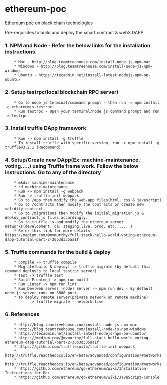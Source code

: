 # ethereum-poc
Ethereum poc on black chain technologies

Pre-requisites to build and deploy the smart contract & web3 DAPP

### 1. NPM and Node - Refer the below links for the installation instructions.
		* Mac - http://blog.teamtreehouse.com/install-node-js-npm-mac
		* Windows - http://blog.teamtreehouse.com/install-node-js-npm-windows
		* Ubuntu - https://tecadmin.net/install-latest-nodejs-npm-on-ubuntu/

### 2. Setup testrpc(local blockchain RPC server)
		* Go to node js terminal/command prompt - then run -> npm install -g ethereumjs-testrpc
		* Run testrpc - Open your terminal/node js command prompt and run -> testrpc
### 3. Install truffle DApp framework
		* Run -> npm install -g truffle
		* To install truffle with specific version, run -> npm install -g truffle@3.2.1 (Recommend)
### 4. Setup/Create new DApp(Ex: machine-maintenance, voting.....) using Truffle frame work. Follow the below instructions. Go to any of the directory
		* mkdir machine-maintenance
		* cd machine-maintenance
		* Run -> npm install -g webpack
		* Run -> truffle init webpack
		* Go to /app then modify the web-app files(html, css & javascript)
		* Go to /contracts then modify the contracts or create new solidity contract.
		* Go to /migrations then modify the initial_migration.js & deploy_contract.js files accordingly.
		* Go to truffle.js and modify the ethereum server networks(development, qa, staging,live, prod, etc.......)
		* Refer this link for more details https://medium.com/@mvmurthy/full-stack-hello-world-voting-ethereum-dapp-tutorial-part-2-30b3d335aa1f
		
### 5. Truffle commands for the build & deploy
		* Compile -> truffle compile
		* Migrate(build & deploy) -> truffle migrate (by defualt this command deploy's to local testrpc server)
		* Test -> truffle test
		* Build Frontend -> npm run build
		* Run Linter -> npm run lint
		* Run Dev(web server -node) Server -> npm run dev - By default node js server runs on 8080 port.
		* To deploy remote server(private network on remote machine)
				> truffle migrate --network live
### 6. References
		* http://blog.teamtreehouse.com/install-node-js-npm-mac
		* http://blog.teamtreehouse.com/install-node-js-npm-windows
		* https://tecadmin.net/install-latest-nodejs-npm-on-ubuntu/
		* https://medium.com/@mvmurthy/full-stack-hello-world-voting-ethereum-dapp-tutorial-part-2-30b3d335aa1f
		* https://github.com/trufflesuite/truffle-init-webpack
		* http://truffle.readthedocs.io/en/beta/advanced/configuration/#networks
		* http://truffle.readthedocs.io/en/beta/advanced/configuration/#networks
		* https://github.com/ethereum/go-ethereum/wiki/Installation-Instructions-for-Mac
		* https://github.com/ethereum/go-ethereum/wiki/JavaScript-Console
		
		
		
		
		
